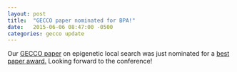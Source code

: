 ```yaml
---
layout: post
title:  "GECCO paper nominated for BPA!"
date:   2015-06-06 08:47:00 -0500
categories: gecco update
---
```


Our [GECCO paper](../pubs/La_Cava_Epigenetics_2015_GECCO_final.pdf) on epigenetic local search was 
just nominated for a [best paper award.](http://www.sigevo.org/gecco-2015/best-papers-nom.html) 
Looking forward to the conference!
